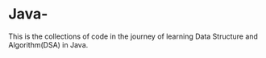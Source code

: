 # Java-
This is the collections of code in the journey of learning Data Structure and Algorithm(DSA) in Java.
